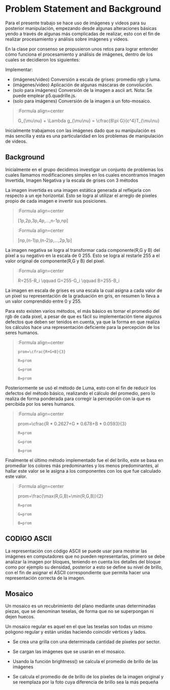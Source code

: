 # Problem Statement and Background

Para el presente trabajo se hace uso de imágenes y videos para su posterior manipulación, empezando desde algunas alteraciones básicas yendo a través de algunas más complicadas de realizar, esto con el fin de realizar procesamiento y análisis sobre imágenes y videos.

En la clase por consenso se propusieron unos retos para lograr entender cómo funciona el procesamiento y análisis de imágenes, dentro de los cuales se decidieron los siguientes:

Implementar:

* (imágenes/video) Conversión a escala de grises: promedio rgb y luma.
* (imágenes/video) Aplicación de algunas máscaras de convolución.
* (solo para imágenes) Conversión de la imagen a ascii art. Nota: Se puede emplear p5.quadrille.js.
* (solo para imágenes) Conversión de la imagen a un foto-mosaico.

> :Formula align=center
>
> G_{\mu\nu} + \Lambda g_{\mu\nu} = \cfrac{8\pi G}{c^4}T_{\mu\nu}


Inicialmente trabajamos con las imágenes dado que su manipulación es más sencilla y esta es una particularidad en los problemas de manipulación de videos.

## Background   


Inicialmente en el grupo decidimos investigar un conjunto de problemas los cuales llamamos modificaciones simples en los cuales encontramos Imagen Invertida, Imagen Negativa y la escala de grises con 3 métodos

La imagen invertida es una imagen estática generada al reflejarla con respecto a un eje horizontal. Esto se logra al utilizar el arreglo de pixeles propio de cada imagen e invertir sus posiciones.
> :Formula align=center
>
> [1p,2p,3p,4p,...,n-1p,np]

> :Formula align=center
>
> [np,(n-1)p,(n-2)p,...,2p,1p]

 

La imagen negativa se logra al transformar cada componente(R,G y B) del píxel a su negativo en la escala de 0 255. Esto se logra al restarle 255 a el valor original de componente(R,G y B) del pixel.
> :Formula align=center
>
> R=255-R_i \qquad G=255-G_i \qquad B=255-B_i


La imagen en escala de grises es una escala la cual asigna a cada valor de un pixel su representación de la graduación en gris, en resumen lo lleva a un valor comprendido entre 0 y 255.

Para esto existen varios métodos, el más básico es tomar el promedio del rgb de cada pixel, a pesar de que es fácil su implementación tiene algunos defectos que deben ser  tenidos en cuenta, ya que la forma en que realiza los cálculos hace una representación deficiente para la percepción de los seres humanos.
> :Formula align=center
>
> ```
> prom=\cfrac{R+G+B}{3}
> ```
>
> ```
> R=prom
> ```
>
> ```
> G=prom
> ```
>
> ```
> B=prom
> ```


Posteriormente se usó el método de Luma, esto con el fin de reducir los defectos del método básico, realizando el cálculo del promedio, pero lo realiza de forma ponderada para corregir la percepción con la que es percibida por los seres humanos.
> :Formula align=center
>
> prom=\cfrac{R \* 0.2627+G \* 0.678+B \* 0.0593}{3}
>
> ```
> R=prom
> ```
>
> ```
> G=prom
> ```
>
> ```
> B=prom
> ```



Finalmente el último método implementado fue el del brillo, este se basa en promediar los colores más predominantes y los menos predominantes, al hallar este valor se le asigna a los componentes con los que fue calculado este valor.
> :Formula align=center
>
> prom=\frac{\max(R,G,B)+\min(R,G,B)}{2}
>
> ```
> R=prom
> ```
>
> ```
> G=prom
> ```
>
> ```
> B=prom
> ```


## CODIGO ASCII

La representación con código ASCII se puede usar para mostrar las imágenes en computadores que no pueden representarlas, primero se debe analizar la imagen por bloques, teniendo en cuenta los detalles del bloque como por ejemplo su densidad, posterior a esto se define su nivel de brillo, con el fin de asignar el ASCII correspondiente que permita hacer una representación correcta de la imagen. 


## Mosaico

Un mosaico es un recubrimiento del plano mediante unas determinadas piezas, que se denominan teselas, de forma que no se
superpongan ni dejen huecos.

Un mosaico regular es aquel en el que las teselas son todas un mismo polıgono regular y
están unidas haciendo coincidir vértices y lados.

* Se crea una grilla con una determinada cantidad de pixeles por sector.

* Se cargan las imágenes que se usarán en el mosaico.

* Usando la función brightness() se calcula el promedio de brillo de las imágenes

* Se calcula el promedio de de brillo de los píxeles de la imagen original y se reemplaza por la foto cuya diferencia de brillo sea la más pequeña

